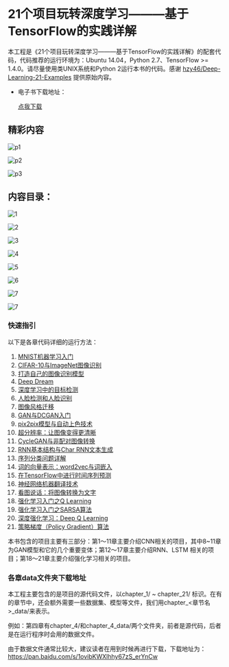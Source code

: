 # 21个项目玩转深度学习———基于TensorFlow的实践详解

本工程是《21个项目玩转深度学习———基于TensorFlow的实践详解》的配套代码，代码推荐的运行环境为：Ubuntu 14.04，Python 2.7、TensorFlow >= 1.4.0。请尽量使用类UNIX系统和Python 2运行本书的代码。感谢 [hzy46/Deep-Learning-21-Examples](https://github.com/hzy46/Deep-Learning-21-Examples) 提供原始内容。

- 电子书下载地址：

  [点我下载](https://pan.baidu.com/s/1YCfA9LQZdhqAyuaMS2yc_g)

## **精彩内容**

![p1](https://ws2.sinaimg.cn/large/006tNbRwgy1fujti2i3wdj30ow0tm77e.jpg)

![p2](https://ws4.sinaimg.cn/large/006tNbRwgy1fujtisgc8yj30os0tq76x.jpg)

![p3](https://ws1.sinaimg.cn/large/006tNbRwgy1fujtj947odj30p40zc40o.jpg)

## **内容目录：**

![1](https://ws2.sinaimg.cn/large/006tNbRwgy1fujtda7ctwj311g0vmahz.jpg)

![2](https://ws3.sinaimg.cn/large/006tNbRwgy1fujte4pk9ej30qs0xy7az.jpg)

![3](https://ws2.sinaimg.cn/large/006tNbRwgy1fujtemxyjpj30qo0y077m.jpg)

![4](https://ws3.sinaimg.cn/large/006tNbRwgy1fujtf55p9oj30r20ycq66.jpg)

![5](https://ws3.sinaimg.cn/large/006tNbRwgy1fujtfijok6j30qw0xu77o.jpg)

![6](https://ws3.sinaimg.cn/large/006tNbRwgy1fujtfxfpvsj30r60y441t.jpg)

![7](https://ws2.sinaimg.cn/large/006tNbRwgy1fujtgapa7wj30rq0y20w3.jpg)

![7](/var/folders/34/b48wfdt532q05zmvgtwd86kh0000gn/T/abnerworks.Typora/image-20180823183550170.png)

### 快速指引

以下是各章代码详细的运行方法：

1. [MNIST机器学习入门](chapter_1/README.md)
2. [CIFAR-10与ImageNet图像识别](chapter_2/README.md)
3. [打造自己的图像识别模型](chapter_3/README.md)
4. [Deep Dream](chapter_4/README.md)
5. [深度学习中的目标检测](chapter_5/README.md)
6. [人脸检测和人脸识别](chapter_6/README.md)
7. [图像风格迁移](chapter_7/README.md)
8. [GAN与DCGAN入门](chapter_8/README.md)
9. [pix2pix模型与自动上色技术](chapter_9/README.md)
10. [超分辨率：让图像变得更清晰](chapter_10/README.md)
11. [CycleGAN与非配对图像转换](chapter_11/README.md)
12. [RNN基本结构与Char RNN文本生成](chapter_12/README.md)
13. [序列分类问题详解](chapter_13/README.md)
14. [词的向量表示：word2vec与词嵌入](chapter_14/README.md)
15. [在TensorFlow中进行时间序列预测](chapter_15/README.md)
16. [神经网络机器翻译技术](chapter_16/README.md)
17. [看图说话：将图像转换为文字](chapter_17/README.md)
18. [强化学习入门之Q Learning](chapter_18/README.md)
19. [强化学习入门之SARSA算法](chapter_19/README.md)
20. [深度强化学习：Deep Q Learning](chapter_20/README.md)
21. [策略梯度（Policy Gradient）算法](chapter_21/README.md)

本书包含的项目主要有三部分：第1～11章主要介绍CNN相关的项目，其中8~11章为GAN模型和它的几个重要变体；第12～17章主要介绍RNN、LSTM 相关的项目；第18～21章主要介绍强化学习相关的项目。

### 各章data文件夹下载地址

本工程主要包含的是项目的源代码文件，以chapter\_1/ ~ chapter\_21/ 标识。在有的章节中，还会额外需要一些数据集、模型等文件，我们用chapter_<章节名>\_data/来表示。

例如：第四章有chapter\_4/和chapter\_4\_data/两个文件夹，前者是源代码，后者是在运行程序时会用的数据文件。

由于数据文件通常比较大，建议读者在用到时候再进行下载，下载地址为：https://pan.baidu.com/s/1ovibKWXlhhy67zS_erYnCw


